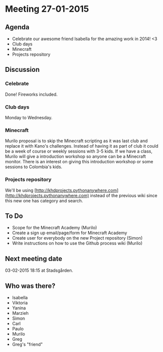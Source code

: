# Meeting 27-01-2015

## Agenda

* Celebrate our awesome friend Isabella for the amazing work in 2014! <3
* Club days
* Minecraft
* Projects repository

## Discussion

### Celebrate
Done! Fireworks included.

### Club days

Monday to Wednesday.

### Minecraft

Murilo proposal is to skip the Minecraft scripting as it was last club and replace it with Kano's challenges. Instead of having it as part of club it could be a week of course or weekly sessions with 3-5 kids.
If we have a class, Murilo will give a introduction workshop so anyone can be a Minecraft monitor.
There is an interest on giving this introduction workshop or some sessions to Colombia's kids.

### Projects repository

We'll be using [http://khdprojects.pythonanywhere.com](http://khdprojects.pythonanywhere.com) instead of the previous wiki since this new one has category and search. 

## To Do

* Scope for the Minecraft Academy (Murilo)
* Create a sign up email/page/form for Minecraft Academy
* Create user for everybody on the new Project repository (Simon)
* Write instructions on how to use the Github process wiki (Murilo)

## Next meeting date
03-02-2015 18:15 at Stadsgården.

## Who was there?

* Isabella
* Viktoria
* Yanina
* Marzieh
* Simon
* Carl
* Paulo
* Murilo
* Greg
* Greg's "friend"
